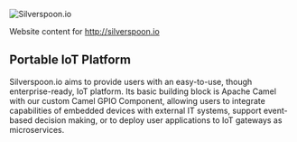 ![Silverspoon.io](https://raw.githubusercontent.com/px3/px3.github.io/master/img/apple-touch-icon.png)

Website content for http://silverspoon.io

Portable IoT Platform
-----------------

Silverspoon.io aims to provide users with an easy-to-use, though enterprise-ready, IoT platform. Its basic building block is Apache Camel with our custom Camel GPIO Component, allowing users to integrate capabilities of embedded devices with external IT systems, support event-based decision making, or to deploy user applications to IoT gateways as microservices.